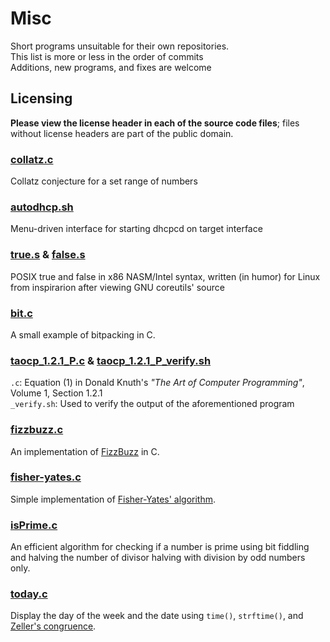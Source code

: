 # Misc
Short programs unsuitable for their own repositories.  
This list is more or less in the order of commits  
Additions, new programs, and fixes are welcome

## Licensing
**Please view the license header in each of the source code files**; files without license headers are part of the public domain.

### [collatz.c](collatz.c)
Collatz conjecture for a set range of numbers

### [autodhcp.sh](autodhcp.sh)
Menu-driven interface for starting dhcpcd on target interface

### [true.s](true.s) & [false.s](false.s)
POSIX true and false in x86 NASM/Intel syntax, written (in humor) for Linux from inspirarion after viewing GNU coreutils' source

### [bit.c](bit.c)
A small example of bitpacking in C.

### [taocp\_1.2.1\_P.c](taocp\_1.2.1\_P.c) & [taocp\_1.2.1\_P\_verify.sh](taocp\_1.2.1\_P\_verify.sh)
`.c`: Equation (1) in Donald Knuth's *"The Art of Computer Programming"*, Volume 1, Section 1.2.1  
`_verify.sh`: Used to verify the output of the aforementioned program

### [fizzbuzz.c](fizzbuzz.c)
An implementation of [FizzBuzz](http://c2.com/cgi/wiki?FizzBuzzTest) in C.

### [fisher-yates.c](fisher-yates.c)
Simple implementation of [Fisher-Yates' algorithm](https://en.wikipedia.org/wiki/Fisher%E2%80%93Yates_shuffle#The_modern_algorithm).

### [isPrime.c](isPrime.c)
An efficient algorithm for checking if a number is prime using bit fiddling and halving the number of divisor halving with 
division by odd numbers only.

### [today.c](today.c)
Display the day of the week and the date using `time()`, `strftime()`, and [Zeller's congruence](https://en.wikipedia.org/wiki/Zeller%27s_congruence).

